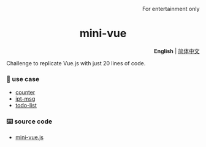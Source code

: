 <p align="right">
  For entertainment only
</p>

<h1 align="center">mini-vue</h1>

<p align="right">
  <b>English</b> | <a href="./README.zh-CN.md">简体中文</a>
</p>

Challenge to replicate Vue.js with just 20 lines of code.

### 🎯 use case
- [counter](./examples/counter.html)
- [ipt-msg](./examples/ipt-msg.html)
- [todo-list](./examples/todo-list.html)

### ⌨️ source code
- [mini-vue.js](./mini-vue.js)
